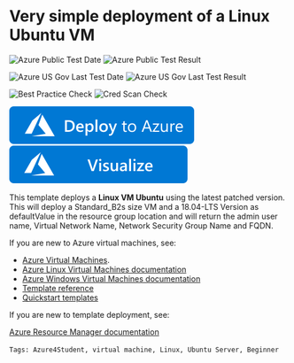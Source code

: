 # Very simple deployment of a Linux Ubuntu VM

![Azure Public Test Date](https://azurequickstartsservice.blob.core.windows.net/badges/101-vm-simple-linux/PublicLastTestDate.svg)
![Azure Public Test Result](https://azurequickstartsservice.blob.core.windows.net/badges/101-vm-simple-linux/PublicDeployment.svg)

![Azure US Gov Last Test Date](https://azurequickstartsservice.blob.core.windows.net/badges/101-vm-simple-linux/FairfaxLastTestDate.svg)
![Azure US Gov Last Test Result](https://azurequickstartsservice.blob.core.windows.net/badges/101-vm-simple-linux/FairfaxDeployment.svg)

![Best Practice Check](https://azurequickstartsservice.blob.core.windows.net/badges/101-vm-simple-linux/BestPracticeResult.svg)
![Cred Scan Check](https://azurequickstartsservice.blob.core.windows.net/badges/101-vm-simple-linux/CredScanResult.svg)

[![Deploy To Azure](https://raw.githubusercontent.com/Azure/azure-quickstart-templates/master/1-CONTRIBUTION-GUIDE/images/deploytoazure.svg?sanitize=true)]("https://portal.azure.com/#create/Microsoft.Template/uri/https%3A%2F%2Fraw.githubusercontent.com%2FAzure%2Fazure-quickstart-templates%2Fmaster%2F101-vm-simple-linux%2Fazuredeploy.json")  [![Visualize](https://raw.githubusercontent.com/Azure/azure-quickstart-templates/master/1-CONTRIBUTION-GUIDE/images/visualizebutton.svg?sanitize=true)]("http://armviz.io/#/?load=https%3A%2F%2Fraw.githubusercontent.com%2FAzure%2Fazure-quickstart-templates%2Fmaster%2F101-vm-simple-linux%2Fazuredeploy.json")





This template deploys a **Linux VM Ubuntu** using the latest patched version. This will deploy a Standard_B2s size VM and a 18.04-LTS Version as defaultValue in the resource group location and will return the admin user name, Virtual Network Name, Network Security Group Name and FQDN.  

If you are new to Azure virtual machines, see:

- [Azure Virtual Machines](https://azure.microsoft.com/services/virtual-machines/).
- [Azure Linux Virtual Machines documentation](https://docs.microsoft.com/azure/virtual-machines/linux/)
- [Azure Windows Virtual Machines documentation](https://docs.microsoft.com/azure/virtual-machines/windows/)
- [Template reference](https://docs.microsoft.com/azure/templates/microsoft.compute/allversions)
- [Quickstart templates](https://azure.microsoft.com/resources/templates/?resourceType=Microsoft.Compute&pageNumber=1&sort=Popular)

If you are new to template deployment, see:

[Azure Resource Manager documentation](https://docs.microsoft.com/azure/azure-resource-manager/)

`Tags: Azure4Student, virtual machine, Linux, Ubuntu Server, Beginner`  
